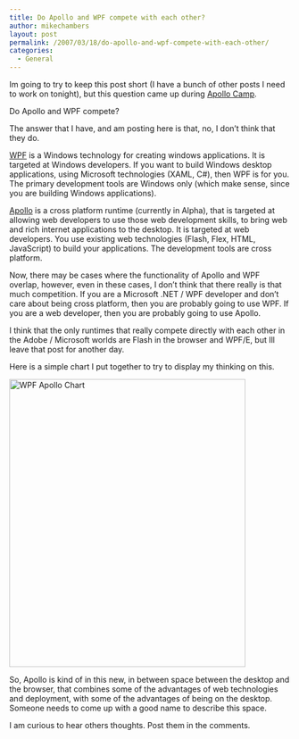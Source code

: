 ```yaml
---
title: Do Apollo and WPF compete with each other?
author: mikechambers
layout: post
permalink: /2007/03/18/do-apollo-and-wpf-compete-with-each-other/
categories:
  - General
---
```



Im going to try to keep this post short (I have a bunch of other posts I need to work on tonight), but this question came up during [Apollo Camp][1].

Do Apollo and WPF compete?

The answer that I have, and am posting here is that, no, I don&#8217;t think that they do.  
<!--more-->

  
[WPF][2] is a Windows technology for creating windows applications. It is targeted at Windows developers. If you want to build Windows desktop applications, using Microsoft technologies (XAML, C#), then WPF is for you. The primary development tools are Windows only (which make sense, since you are building Windows applications).

[Apollo][3] is a cross platform runtime (currently in Alpha), that is targeted at allowing web developers to use those web development skills, to bring web and rich internet applications to the desktop. It is targeted at web developers. You use existing web technologies (Flash, Flex, HTML, JavaScript) to build your applications. The development tools are cross platform.

Now, there may be cases where the functionality of Apollo and WPF overlap, however, even in these cases, I don&#8217;t think that there really is that much competition. If you are a Microsoft .NET / WPF developer and don&#8217;t care about being cross platform, then you are probably going to use WPF. If you are a web developer, then you are probably going to use Apollo.

I think that the only runtimes that really compete directly with each other in the Adobe / Microsoft worlds are Flash in the browser and WPF/E, but Ill leave that post for another day.

Here is a simple chart I put together to try to display my thinking on this.

<img src="/mesh/files/wpf_apollo_chart.png" border="0" alt="WPF Apollo Chart" height="516" width="423" />

So, Apollo is kind of in this new, in between space between the desktop and the browser, that combines some of the advantages of web technologies and deployment, with some of the advantages of being on the desktop. Someone needs to come up with a good name to describe this space.

I am curious to hear others thoughts. Post them in the comments.

 [1]: http://www.adobe.com/go/apollocamp
 [2]: http://en.wikipedia.org/wiki/Windows_Presentation_Foundation
 [3]: http://www.adobe.com/go/apollo